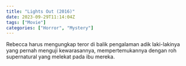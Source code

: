 ```yaml
---
title: "Lights Out (2016)"
date: 2023-09-29T11:14:04Z
tags: ["Movie"]
categories: ["Horror", "Mystery"]
---
```


Rebecca harus mengungkap teror di balik pengalaman adik laki-lakinya yang pernah menguji kewarasannya, mempertemukannya dengan roh supernatural yang melekat pada ibu mereka.

<mux-player stream-type="on-demand"
  src="https://kp3d-my.sharepoint.com/personal/ryoo_kp3d_onmicrosoft_com/_layouts/15/download.aspx?share=EekOAPpjPSVHp7CxBK41wlIBu_s83NXopWmou85bg6M28Q" metadata-video-title="Lights Out (2016)" prefer-playback="mse" controls>
  </mux-player>
  
  
  <script src="https://cdn.jsdelivr.net/npm/@mux/mux-player"></script>
  
 <script id="s5uyypLXp01OaqOEd1AR5A00iahd1t0101o9q01lrigNUR5A" type="application/ld+json">
 {
  "@context": "https://schema.org/",
  "@type": "VideoObject",
  "name": "Lights Out (2016)",
  "contentUrl": "https://stream.mux.com/s5uyypLXp01OaqOEd1AR5A00iahd1t0101o9q01lrigNUR5A.m3u8",
  "thumbnailUrl": "https://www.themoviedb.org/t/p/original/mNKjFpmMKwYzHv3ARkKhOykILi6.jpg?width=314&fit_mode=preserve&time=25",
  "uploadDate": "2023-09-29T11:14:04Z",
}

</script>